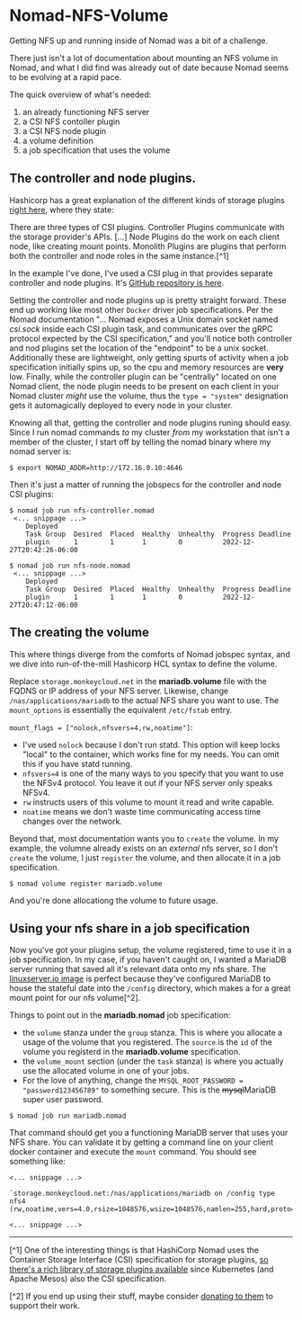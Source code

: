 # Nomad-NFS-Volume
Getting NFS up and running inside of Nomad was a bit of a challenge.

There just isn't a lot of documentation about mounting an NFS volume in Nomad,
and what I did find was already out of date because Nomad seems to be evolving
at a rapid pace.

The quick overview of what's needed:
1. an already functioning NFS server
1. a CSI NFS contoller plugin
1. a CSI NFS node plugin
1. a volume definition
1. a job specification that uses the volume

## The controller and node plugins. 
Hashicorp has a great explanation of the different kinds of storage plugins
[right here](https://developer.hashicorp.com/nomad/docs/concepts/plugins/csi), where they state:

There are three types of CSI plugins. Controller Plugins communicate with the
storage provider's APIs. [...] Node Plugins do the work on each client node,
like creating mount points. Monolith Plugins are plugins that perform both the
controller and node roles in the same instance.[^1]

In the example I've done, I've used a CSI plug in that provides separate
controller and node plugins. It's [GitHub repository is here](https://github.com/kubernetes-csi/csi-driver-nfs).


Setting the controller and node plugins up is pretty straight forward. These
end up working like most other `Docker` driver job specifications. Per the
Nomad documentation "... Nomad exposes a Unix domain socket named *csi.sock*
inside each CSI plugin task, and communicates over the gRPC protocol expected
by the CSI specification," and you'll notice both controller and nod plugins
set the location of the "endpoint" to be a unix socket. Additionally these
are lightweight, only getting spurts of activity when a job specification
initially spins up, so the cpu and memory resources are **very** low. Finally,
while the controller plugin can be "centrally" located on one Nomad client,
the node plugin needs to be present on each client in your Nomad cluster
_might_ use the volume, thus the `type = "system"` designation gets it
automagically deployed to every node in your cluster.

Knowing all that, getting the controller and node plugins runing should easy.
Since I run nomad commands *to* my cluster *from* my workstation that isn't a
member of the cluster, I start off by telling the nomad binary where my nomad
server is:

`$ export NOMAD_ADDR=http://172.16.0.10:4646`


Then it's just a matter of running the jobspecs for the controller and node CSI
plugins:

```
$ nomad job run nfs-controller.nomad
 <... snippage ...>
    Deployed
    Task Group  Desired  Placed  Healthy  Unhealthy  Progress Deadline
    plugin      1        1       1        0          2022-12-27T20:42:26-06:00

$ nomad job run nfs-node.nomad
 <... snippage ...>
    Deployed
    Task Group  Desired  Placed  Healthy  Unhealthy  Progress Deadline
    plugin      1        1       1        0          2022-12-27T20:47:12-06:00
```

## The creating the volume

This where things diverge from the comforts of Nomad jobspec syntax, and we
dive into run-of-the-mill Hashicorp HCL syntax to define the volume.

Replace `storage.monkeycloud.net` in the **mariadb.volume** file with the FQDNS or
IP address of your NFS server. Likewise, change `/nas/applications/mariadb` to the
actual NFS share you want to use. The `mount_options` is essentially the
equivalent `/etc/fstab` entry.

`mount_flags = ["nolock,nfsvers=4,rw,noatime"]`:

- I've used `nolock` because I don't run statd. This option will keep locks
"local" to the container, which works fine for my needs. You can omit this if
you have statd running.
- `nfsvers=4` is one of the many ways to you specify that you want to use the
NFSv4 protocol. You leave it out if your NFS server only speaks NFSv4.
- `rw` instructs users of this volume to mount it read and write capable.
- `noatime` means we don't waste time communicating access time changes over
the network.

Beyond that, most documentation wants you to `create` the volume. In my
example, the volumne already exists on an *external* nfs server, so I don't
`create` the volume, I just `register` the volume, and then allocate it in a
job specification.

`$ nomad volume register mariadb.volume`

And you're done allocationg the volume to future usage.

## Using your nfs share in a job specification

Now you've got your plugins setup, the volume registered, time to use it in
a job specification. In my case, if you haven't caught on, I wanted a MariaDB
server running that saved all it's relevant data onto my nfs share. The
[linuxserver.io image](https://hub.docker.com/r/linuxserver/mariadb/#!) is perfect because they've configured MariaDB to house
the stateful date into the `/config` directory, which makes a for a great
mount point for our nfs volume[^2].

Things to point out in the **mariadb.nomad** job specification:

- the `volume` stanza under the `group` stanza. This is where you allocate a
usage of the volume that you registered. The `source` is the `id` of the volume
you registerd in the **mariadb.volume** specification.
- the `volume_mount` section (under the `task` stanza) is where you actually use
the allocated volume in one of your jobs.
- For the love of anything, change the `MYSQL_ROOT_PASSWORD = "password123456789"`
to something secure. This is the ~~mysql~~MariaDB super user password.

`$ nomad job run mariadb.nomad`

That command should get you a functioning MariaDB server that uses your NFS share.
You can validate it by getting a command line on your client docker container and
execute the `mount` command. You should see something like:

```
<... snippage ...>

`storage.monkeycloud.net:/nas/applications/mariadb on /config type nfs4 (rw,noatime,vers=4.0,rsize=1048576,wsize=1048576,namlen=255,hard,proto=tcp,timeo=600,retrans=2,sec=sys,clientaddr=172.17.0.2,local_lock=none,addr=172.16.0.100)`

<... snippage ...>
```

---

[^1] One of the interesting things is that HashiCorp Nomad uses the Container
Storage Interface (CSI) specification for storage plugins,
[so there's a rich library of storage plugins available](https://kubernetes-csi.github.io/docs/drivers.html)
since Kubernetes (and Apache Mesos) also the CSI specification.

[^2] If you end up using their stuff, maybe consider [donating to them](https://opencollective.com/linuxserver/donate?amount=20) to support their work.

